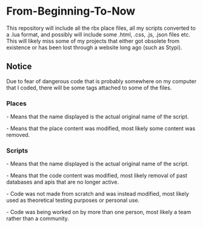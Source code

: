 # From-Beginning-To-Now
This repository will include all the rbx place files, all my scripts converted to a .lua format, and possibly will include some .html, .css, .js, .json files etc. This will likely miss some of my projects that either got obsolete from existence or has been lost through a website long ago (such as Stypi). 

## Notice
Due to fear of dangerous code that is probably somewhere on my computer that I coded, there will be some tags attached to some of the files.
### Places
<Unnamed> - Means that the name displayed is the actual original name of the script.

<Filtered> - Means that the place content was modified, most likely some content was removed.

### Scripts
<Unnamed> - Means that the name displayed is the actual original name of the script.

<Filtered> - Means that the code content was modified, most likely removal of past databases and apis that are no longer active.

<Modified> - Code was not made from scratch and was instead modified, most likely used as theoretical testing purposes or personal use.

<Team> - Code was being worked on by more than one person, most likely a team rather than a community.


